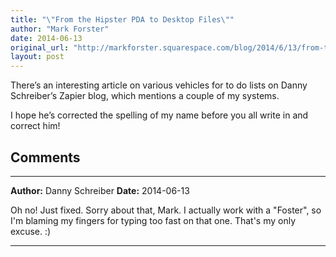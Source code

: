 ```yaml
---
title: "\"From the Hipster PDA to Desktop Files\""
author: "Mark Forster"
date: 2014-06-13
original_url: "http://markforster.squarespace.com/blog/2014/6/13/from-the-hipster-pda-to-desktop-files.html"
layout: post
---
```


There’s an interesting article on various vehicles for to do lists on Danny Schreiber’s Zapier blog, which mentions a couple of my systems.

I hope he’s corrected the spelling of my name before you all write in and correct him!


## Comments

---

**Author:** Danny Schreiber
**Date:** 2014-06-13

Oh no! Just fixed. Sorry about that, Mark. I actually work with a "Foster", so I'm blaming my fingers for typing too fast on that one. That's my only excuse. :)

---
